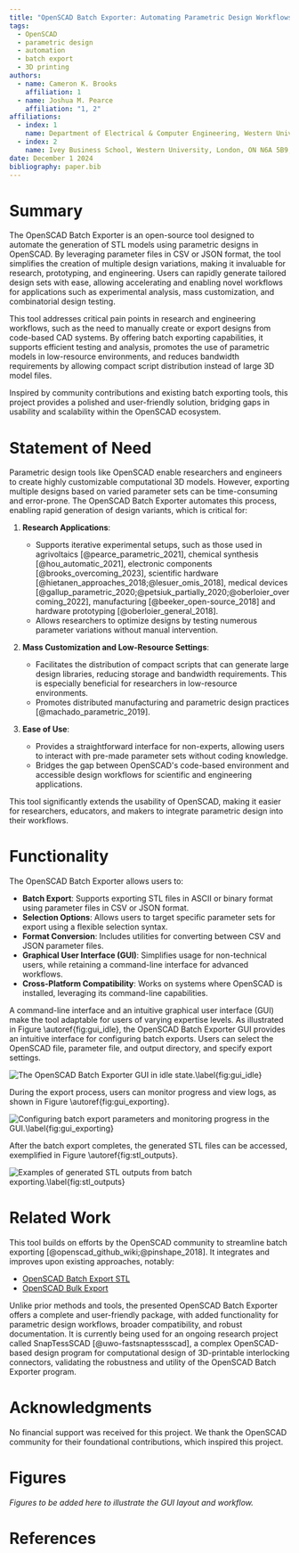 ```yaml
---
title: "OpenSCAD Batch Exporter: Automating Parametric Design Workflows for Research and Engineering"
tags:
  - OpenSCAD
  - parametric design
  - automation
  - batch export
  - 3D printing
authors:
  - name: Cameron K. Brooks
    affiliation: 1
  - name: Joshua M. Pearce
    affiliation: "1, 2"
affiliations:
  - index: 1
    name: Department of Electrical & Computer Engineering, Western University, London, ON N6A 5B9, Canada
  - index: 2
    name: Ivey Business School, Western University, London, ON N6A 5B9, Canada
date: December 1 2024
bibliography: paper.bib
---
```


# Summary

The OpenSCAD Batch Exporter is an open-source tool designed to automate the generation of STL models using parametric designs in OpenSCAD. By leveraging parameter files in CSV or JSON format, the tool simplifies the creation of multiple design variations, making it invaluable for research, prototyping, and engineering. Users can rapidly generate tailored design sets with ease, allowing accelerating and enabling novel workflows for applications such as experimental analysis, mass customization, and combinatorial design testing.

This tool addresses critical pain points in research and engineering workflows, such as the need to manually create or export designs from code-based CAD systems. By offering batch exporting capabilities, it supports efficient testing and analysis, promotes the use of parametric models in low-resource environments, and reduces bandwidth requirements by allowing compact script distribution instead of large 3D model files.

Inspired by community contributions and existing batch exporting tools, this project provides a polished and user-friendly solution, bridging gaps in usability and scalability within the OpenSCAD ecosystem.

# Statement of Need

Parametric design tools like OpenSCAD enable researchers and engineers to create highly customizable computational 3D models. However, exporting multiple designs based on varied parameter sets can be time-consuming and error-prone. The OpenSCAD Batch Exporter automates this process, enabling rapid generation of design variants, which is critical for:

1. **Research Applications**:
   - Supports iterative experimental setups, such as those used in agrivoltaics [@pearce_parametric_2021], chemical synthesis [@hou_automatic_2021],  electronic components [@brooks_overcoming_2023], scientific hardware [@hietanen_approaches_2018;@lesuer_omis_2018], medical devices [@gallup_parametric_2020;@petsiuk_partially_2020;@oberloier_overcoming_2022], manufacturing [@beeker_open-source_2018] and hardware prototyping [@oberloier_general_2018].
   - Allows researchers to optimize designs by testing numerous parameter variations without manual intervention.

2. **Mass Customization and Low-Resource Settings**:
   - Facilitates the distribution of compact scripts that can generate large design libraries, reducing storage and bandwidth requirements. This is especially beneficial for researchers in low-resource environments.
   - Promotes distributed manufacturing and parametric design practices [@machado_parametric_2019].

3. **Ease of Use**:
   - Provides a straightforward interface for non-experts, allowing users to interact with pre-made parameter sets without coding knowledge.
   - Bridges the gap between OpenSCAD's code-based environment and accessible design workflows for scientific and engineering applications.

This tool significantly extends the usability of OpenSCAD, making it easier for researchers, educators, and makers to integrate parametric design into their workflows.

# Functionality

The OpenSCAD Batch Exporter allows users to:

- **Batch Export**: Supports exporting STL files in ASCII or binary format using parameter files in CSV or JSON format.
- **Selection Options**: Allows users to target specific parameter sets for export using a flexible selection syntax.
- **Format Conversion**: Includes utilities for converting between CSV and JSON parameter files.
- **Graphical User Interface (GUI)**: Simplifies usage for non-technical users, while retaining a command-line interface for advanced workflows.
- **Cross-Platform Compatibility**: Works on systems where OpenSCAD is installed, leveraging its command-line capabilities.

A command-line interface and an intuitive graphical user interface (GUI) make the tool adaptable for users of varying expertise levels. As illustrated in Figure \autoref{fig:gui_idle}, the OpenSCAD Batch Exporter GUI provides an intuitive interface for configuring batch exports. Users can select the OpenSCAD file, parameter file, and output directory, and specify export settings.

![The OpenSCAD Batch Exporter GUI in idle state.\label{fig:gui_idle}](gui_idle.png)

During the export process, users can monitor progress and view logs, as shown in Figure \autoref{fig:gui_exporting}.

![Configuring batch export parameters and monitoring progress in the GUI.\label{fig:gui_exporting}](gui_exporting.png)

After the batch export completes, the generated STL files can be accessed, exemplified in Figure \autoref{fig:stl_outputs}.

![Examples of generated STL outputs from batch exporting.\label{fig:stl_outputs}](stl_outputs.png)

# Related Work

This tool builds on efforts by the OpenSCAD community to streamline batch exporting [@openscad_github_wiki;@pinshape_2018]. It integrates and improves upon existing approaches, notably:

- [OpenSCAD Batch Export STL](https://github.com/18107/OpenSCAD-batch-export-stl)
- [OpenSCAD Bulk Export](https://github.com/OutwardBuckle/OpenSCAD-Bulk-Export)

Unlike prior methods and tools, the presented OpenSCAD Batch Exporter offers a complete and user-friendly package, with added functionality for parametric design workflows, broader compatibility, and robust documentation. It is currently being used for an ongoing research project called SnapTessSCAD [@uwo-fastsnaptessscad], a complex OpenSCAD-based design program for computational design of 3D-printable interlocking connectors, validating the robustness and utility of the OpenSCAD Batch Exporter program.

# Acknowledgments

No financial support was received for this project. We thank the OpenSCAD community for their foundational contributions, which inspired this project.

# Figures

*Figures to be added here to illustrate the GUI layout and workflow.*

# References
